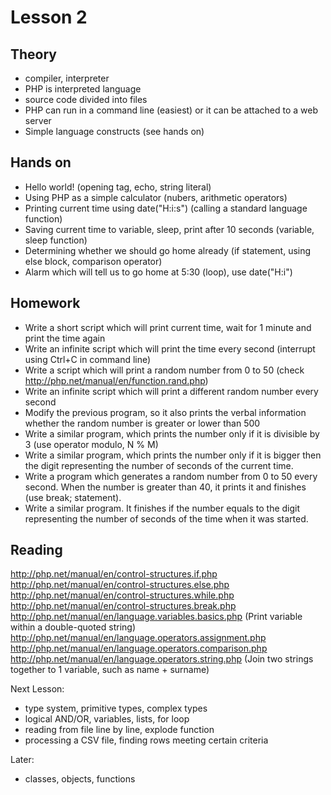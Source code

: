 Lesson 2
========

Theory
------
 - compiler, interpreter
 - PHP is interpreted language
 - source code divided into files
 - PHP can run in a command line (easiest) or it can be attached to a web server
 - Simple language constructs (see hands on)

Hands on
--------
 - Hello world! (opening tag, echo, string literal)
 - Using PHP as a simple calculator (nubers, arithmetic operators)
 - Printing current time using date("H:i:s") (calling a standard language function)
 - Saving current time to variable, sleep, print after 10 seconds (variable, sleep function)
 - Determining whether we should go home already (if statement, using else block, comparison operator)
 - Alarm which will tell us to go home at 5:30 (loop), use date("H:i")

Homework
--------
 - Write a short script which will print current time, wait for 1 minute and print the time again
 - Write an infinite script which will print the time every second (interrupt using Ctrl+C in command line)
 - Write a script which will print a random number from 0 to 50 (check http://php.net/manual/en/function.rand.php)
 - Write an infinite script which will print a different random number every second
 - Modify the previous program, so it also prints the verbal information whether the random number is greater or lower than 500
 - Write a similar program, which prints the number only if it is divisible by 3 (use operator modulo, N % M)
 - Write a similar program, which prints the number only if it is bigger then the digit representing the number of seconds of the current time.
 - Write a program which generates a random number from 0 to 50 every second. When the number is greater than 40, it prints it and finishes (use break; statement).
 - Write a similar program. It finishes if the number equals to the digit representing the number of seconds of the time when it was started.

Reading
-------
http://php.net/manual/en/control-structures.if.php
http://php.net/manual/en/control-structures.else.php
http://php.net/manual/en/control-structures.while.php
http://php.net/manual/en/control-structures.break.php
http://php.net/manual/en/language.variables.basics.php (Print variable within a double-quoted string)
http://php.net/manual/en/language.operators.assignment.php
http://php.net/manual/en/language.operators.comparison.php
http://php.net/manual/en/language.operators.string.php (Join two strings together to 1 variable, such as name + surname)


Next Lesson:
 - type system, primitive types, complex types
 - logical AND/OR, variables, lists, for loop
 - reading from file line by line, explode function
 - processing a CSV file, finding rows meeting certain criteria

Later:
 - classes, objects, functions
